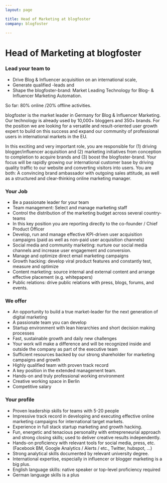 ```yaml
---
layout: page

title: Head of Marketing at blogfoster
company: blogfoster

---
```


# Head of Marketing at blogfoster


### Lead your team to

- Drive Blog & Influencer acquisition on an international scale,
- Generate qualified -leads and
- Shape the blogfoster-brand: Market Leading Technology for Blog- & Influencer Marketing Automation.

So far: 80% online /20% offline activities.

blogfoster is the market leader in Germany for Blog & Influencer Marketing. Our technology is already used by 10,000+ bloggers and 350+ brands. For the position we are looking for a versatile and result-oriented user growth expert to build on this success and expand our community of professional users in international markets in the EU.

In this exciting and very important role, you are responsible for (1) driving blogger/influencer acquisition and (2) marketing initiatives from conception to completion to acquire brands and (3) boost the blogfoster-brand. Your focus will be rapidly growing our international customer base by driving quality traffic to our website and converting visitors into users. You are both: A convincing brand ambassador with outgoing sales attitude, as well as a structured and clear-thinking online marketing manager.

### Your Job

- Be a passionate leader for your team
- Team management: Select and manage marketing staff
- Control the distribution of the marketing budget across several country-teams
- In this key position you are reporting directly to the co-founder / Chief Product Officer
- Develop, run and manage effective KPI-driven user acquisition campaigns (paid as well as non-paid user acquisition
channels)
- Social media and community marketing: nurture our social media channels and increase user engagement and conversion.
- Manage and optimize direct email marketing campaigns
- Growth hacking: develop viral product features and constantly test, measure and optimize
- Content marketing: source internal and external content and arrange effective placement (e.g. whitepapers)
- Public relations: drive public relations with press, blogs, forums, and events.

### We offer

- An opportunity to build a true market-leader for the next generation of digital marketing
- A passionate team you can develop
- Startup environment with lean hierarchies and short decision making processes
- Fast, sustainable growth and daily new challenges
- Your work will make a difference and will be recognized inside and outside the company as part of the executive team
- Sufficient resources backed by our strong shareholder for marketing campaigns and growth
- Highly qualified team with proven track record
- A key position in the extended management team.
- Hands-on and truly professional working environment
- Creative working space in Berlin
- Competitive salary

### Your profile

- Proven leadership skills for teams with 5-20 people
- Impressive track record in developing and executing effective online marketing campaigns for international target markets.
- Experience in full stack startup marketing and growth hacking.
- Fun, energetic and tenacious personality with entrepreneurial approach and strong closing skills; used to deliver creative results independently.
- Hands-on proficiency with relevant tools for social media, press, etc. (Facebook BM, Google Analytics / Alerts / etc., Twitter, hubspot, …)
- Strong analytical skills documented by relevant university degree.
- International expertise, especially in influencer or blogger marketing is a big plus.
- English language skills: native speaker or top-level proficiency required
- German language skills is a plus
